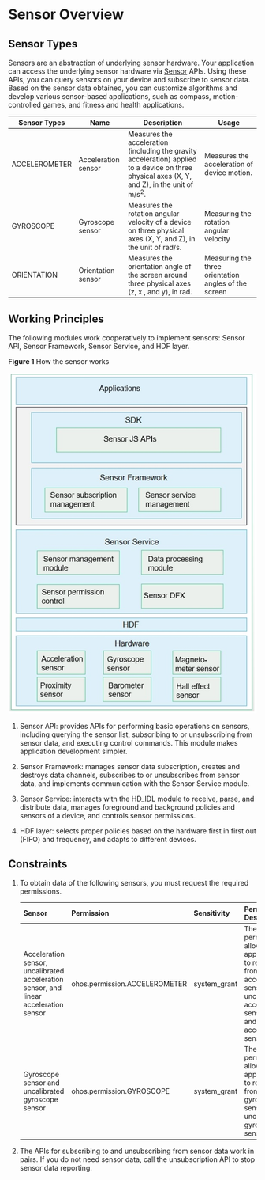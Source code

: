 # Sensor Overview

## Sensor Types


Sensors are an abstraction of underlying sensor hardware. Your application can access the underlying sensor hardware via [Sensor](../../reference/apis-sensor-service-kit/js-apis-sensor-sys.md) APIs. Using these APIs, you can query sensors on your device and subscribe to sensor data. Based on the sensor data obtained, you can customize algorithms and develop various sensor-based applications, such as compass, motion-controlled games, and fitness and health applications.

| Sensor Types                 | Name              | Description                                                        | Usage                                |
| --------------------------- | ------------------ | ------------------------------------------------------------ | ---------------------------------------- |
| ACCELEROMETER               | Acceleration sensor      | Measures the acceleration (including the gravity acceleration) applied to a device on three physical axes (X, Y, and Z), in the unit of m/s<sup>2</sup>.| Measures the acceleration of device motion.                           |
| GYROSCOPE                   | Gyroscope sensor      | Measures the rotation angular velocity of a device on three physical axes (X, Y, and Z), in the unit of rad/s.| Measuring the rotation angular velocity                       |
| ORIENTATION                 | Orientation sensor        | Measures the orientation angle of the screen around three physical axes (z, x , and y), in rad.| Measuring the three orientation angles of the screen            |


## Working Principles

The following modules work cooperatively to implement sensors: Sensor API, Sensor Framework, Sensor Service, and HDF layer.

  **Figure 1** How the sensor works

![fad1a124-a90e-460f-84fc-e87d6caebb21](figures/fad1a124-a90e-460f-84fc-e87d6caebb21.png)

1. Sensor API: provides APIs for performing basic operations on sensors, including querying the sensor list, subscribing to or unsubscribing from sensor data, and executing control commands. This module makes application development simpler.

2. Sensor Framework: manages sensor data subscription, creates and destroys data channels, subscribes to or unsubscribes from sensor data, and implements communication with the Sensor Service module.

3. Sensor Service: interacts with the HD_IDL module to receive, parse, and distribute data, manages foreground and background policies and sensors of a device, and controls sensor permissions.

4. HDF layer: selects proper policies based on the hardware first in first out (FIFO) and frequency, and adapts to different devices.


## Constraints

1. To obtain data of the following sensors, you must request the required permissions.

    | Sensor                                            | Permission                          | Sensitivity    | Permission Description                                                    |
    | -------------------------------------------------- | -------------------------------- | ------------ | ------------------------------------------------------------ |
    | Acceleration sensor, uncalibrated acceleration sensor, and linear acceleration sensor| ohos.permission.ACCELEROMETER    | system_grant | The permission allows an application to read data from acceleration sensors, uncalibrated acceleration sensors, and linear acceleration sensors.|
    | Gyroscope sensor and uncalibrated gyroscope sensor                  | ohos.permission.GYROSCOPE        | system_grant | The permission allows an application to read data from gyroscope sensors and uncalibrated gyroscope sensors.|
    
2. The APIs for subscribing to and unsubscribing from sensor data work in pairs. If you do not need sensor data, call the unsubscription API to stop sensor data reporting.
